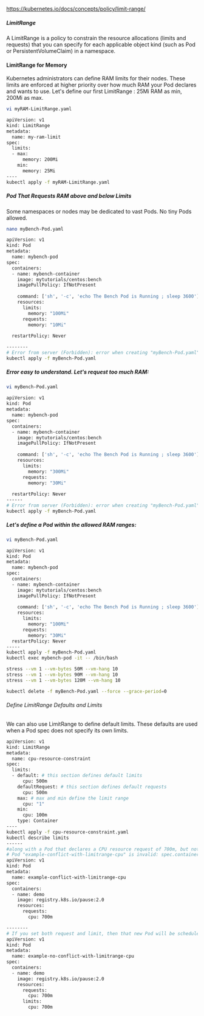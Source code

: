 https://kubernetes.io/docs/concepts/policy/limit-range/

##### LimitRange

A LimitRange is a policy to constrain the resource allocations (limits and requests) that you can specify for each applicable object kind (such as Pod or PersistentVolumeClaim) in a namespace.

#### LimitRange for Memory
Kubernetes administrators can define RAM limits for their nodes.
These limits are enforced at higher priority over how much RAM your Pod declares and wants to use.
Let's define our first LimitRange : 25Mi RAM as min, 200Mi as max.

``````sh
vi myRAM-LimitRange.yaml

apiVersion: v1
kind: LimitRange
metadata:
  name: my-ram-limit
spec:
  limits:
  - max:
      memory: 200Mi
    min:
      memory: 25Mi
----
kubectl apply -f myRAM-LimitRange.yaml

``````
##### Pod That Requests RAM above and below Limits
Some namespaces or nodes may be dedicated to vast Pods. No tiny Pods allowed.
``````sh
nano myBench-Pod.yaml

apiVersion: v1
kind: Pod
metadata:
  name: mybench-pod
spec:
  containers:
  - name: mybench-container
    image: mytutorials/centos:bench
    imagePullPolicy: IfNotPresent
    
    command: ['sh', '-c', 'echo The Bench Pod is Running ; sleep 3600']
    resources:
      limits:
        memory: "100Mi"
      requests:
        memory: "10Mi"
    
  restartPolicy: Never

--------
# Error from server (Forbidden): error when creating "myBench-Pod.yaml": pods "mybench-pod" is forbidden: minimum memory usage per Container is 25Mi, but request is 10Mi.
kubectl apply -f myBench-Pod.yaml
``````
##### Error easy to understand. Let's request too much RAM:
``````sh
vi myBench-Pod.yaml
   
apiVersion: v1
kind: Pod
metadata:
  name: mybench-pod
spec:
  containers:
  - name: mybench-container
    image: mytutorials/centos:bench
    imagePullPolicy: IfNotPresent
    
    command: ['sh', '-c', 'echo The Bench Pod is Running ; sleep 3600']
    resources:
      limits:
        memory: "300Mi"
      requests:
        memory: "30Mi"
    
  restartPolicy: Never
------
# Error from server (Forbidden): error when creating "myBench-Pod.yaml": pods "mybench-pod" is forbidden: maximum memory usage per Container is 250Mi, but limit is 300Mi.
kubectl apply -f myBench-Pod.yaml 

``````
##### Let's define a Pod within the allowed RAM ranges:
``````sh
vi myBench-Pod.yaml

apiVersion: v1
kind: Pod
metadata:
  name: mybench-pod
spec:
  containers:
  - name: mybench-container
    image: mytutorials/centos:bench
    imagePullPolicy: IfNotPresent
    
    command: ['sh', '-c', 'echo The Bench Pod is Running ; sleep 3600']
    resources:
      limits:
        memory: "100Mi"
      requests:
        memory: "30Mi"    
  restartPolicy: Never
-----
kubectl apply -f myBench-Pod.yaml 
kubectl exec mybench-pod -it -- /bin/bash

stress --vm 1 --vm-bytes 50M --vm-hang 10
stress --vm 1 --vm-bytes 90M --vm-hang 10
stress --vm 1 --vm-bytes 120M --vm-hang 10

kubectl delete -f myBench-Pod.yaml --force --grace-period=0

``````

###### Define LimitRange Defaults and Limits
We can also use LimitRange to define default limits. These defaults are used when a Pod spec does not specify its own limits.
`````sh
apiVersion: v1
kind: LimitRange
metadata:
  name: cpu-resource-constraint
spec:
  limits:
  - default: # this section defines default limits
      cpu: 500m
    defaultRequest: # this section defines default requests
      cpu: 500m
    max: # max and min define the limit range
      cpu: "1"
    min:
      cpu: 100m
    type: Container
----
kubectl apply -f cpu-resource-constraint.yaml
kubectl describe limits
------
#along with a Pod that declares a CPU resource request of 700m, but not a limit:
# Pod "example-conflict-with-limitrange-cpu" is invalid: spec.containers[0].resources.requests: Invalid value: "700m": must be less than or equal to cpu limit
apiVersion: v1
kind: Pod
metadata:
  name: example-conflict-with-limitrange-cpu
spec:
  containers:
  - name: demo
    image: registry.k8s.io/pause:2.0
    resources:
      requests:
        cpu: 700m

--------
# If you set both request and limit, then that new Pod will be scheduled successfully even with the same LimitRange in place:
apiVersion: v1
kind: Pod
metadata:
  name: example-no-conflict-with-limitrange-cpu
spec:
  containers:
  - name: demo
    image: registry.k8s.io/pause:2.0
    resources:
      requests:
        cpu: 700m
      limits:
        cpu: 700m
``````
